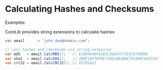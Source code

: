 # Calculating Hashes and Checksums

Examples:

CoreLib provides string extensions to calculate hashes
```csharp
var email      = "john.doe@domain.com";

// calc hashes and checksums via string extension
var md5   = email.CalcMD5();   // E1064D48F8203C2EA2F572D1CE7EB00C
var sha1  = email.CalcSH1();   // 280F1AF70F0E726828B1BAE751306CA0131E578D
var crc32 = email.CalcCRC32(); // 657D1A11
```
